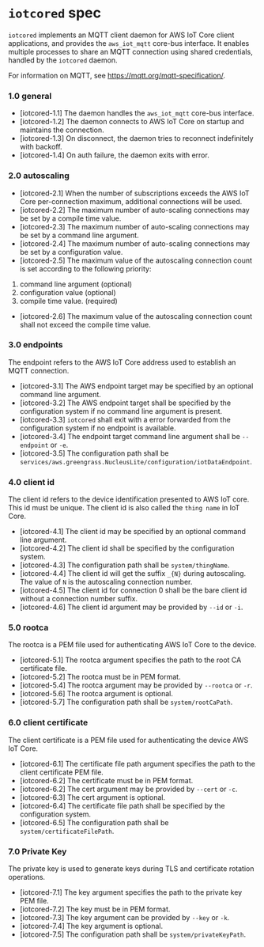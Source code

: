 # `iotcored` spec

`iotcored` implements an MQTT client daemon for AWS IoT Core client
applications, and provides the `aws_iot_mqtt` core-bus interface. It enables
multiple processes to share an MQTT connection using shared credentials, handled
by the `iotcored` daemon.

For information on MQTT, see <https://mqtt.org/mqtt-specification/>.

### 1.0 general

- [iotcored-1.1] The daemon handles the `aws_iot_mqtt` core-bus interface.
- [iotcored-1.2] The daemon connects to AWS IoT Core on startup and maintains
  the connection.
- [iotcored-1.3] On disconnect, the daemon tries to reconnect indefinitely with
  backoff.
- [iotcored-1.4] On auth failure, the daemon exits with error.

### 2.0 autoscaling

- [iotcored-2.1] When the number of subscriptions exceeds the AWS IoT Core
  per-connection maximum, additional connections will be used.
- [iotcored-2.2] The maximum number of auto-scaling connections may be set by a
  compile time value.
- [iotcored-2.3] The maximum number of auto-scaling connections may be set by a
  command line argument.
- [iotcored-2.4] The maximum number of auto-scaling connections may be set by a
  configuration value.
- [iotcored-2.5] The maximum value of the autoscaling connection count is set
  according to the following priority:

1. command line argument (optional)
2. configuration value (optional)
3. compile time value. (required)

- [iotcored-2.6] The maximum value of the autoscaling connection count shall not
  exceed the compile time value.

### 3.0 endpoints

The endpoint refers to the AWS IoT Core address used to establish an MQTT
connection.

- [iotcored-3.1] The AWS endpoint target may be specified by an optional command
  line argument.
- [iotcored-3.2] The AWS endpoint target shall be specified by the configuration
  system if no command line argument is present.
- [iotcored-3.3] `iotcored` shall exit with a error forwarded from the
  configuration system if no endpoint is available.
- [iotcored-3.4] The endpoint target command line argument shall be `--endpoint`
  or `-e`.
- [iotcored-3.5] The configuration path shall be
  `services/aws.greengrass.NucleusLite/configuration/iotDataEndpoint`.

### 4.0 client id

The client id refers to the device identification presented to AWS IoT core.
This id must be unique. The client id is also called the `thing name` in IoT
Core.

- [iotcored-4.1] The client id may be specified by an optional command line
  argument.
- [iotcored-4.2] The client id shall be specified by the configuration system.
- [iotcored-4.3] The configuration path shall be `system/thingName`.
- [iotcored-4.4] The client id will get the suffix `_{N}` during autoscaling.
  The value of `N` is the autoscaling connection number.
- [iotcored-4.5] The client id for connection 0 shall be the bare client id
  without a connection number suffix.
- [iotcored-4.6] The client id argument may be provided by `--id` or `-i`.

### 5.0 rootca

The rootca is a PEM file used for authenticating AWS IoT Core to the device.

- [iotcored-5.1] The rootca argument specifies the path to the root CA
  certificate file.
- [iotcored-5.2] The rootca must be in PEM format.
- [iotcored-5.4] The rootca argument may be provided by `--rootca` or `-r`.
- [iotcored-5.6] The rootca argument is optional.
- [iotcored-5.7] The configuration path shall be `system/rootCaPath`.

### 6.0 client certificate

The client certificate is a PEM file used for authenticating the device AWS IoT
Core.

- [iotcored-6.1] The certificate file path argument specifies the path to the
  client certificate PEM file.
- [iotcored-6.2] The certificate must be in PEM format.
- [iotcored-6.2] The cert argument may be provided by `--cert` or `-c`.
- [iotcored-6.3] The cert argument is optional.
- [iotcored-6.4] The certificate file path shall be specified by the
  configuration system.
- [iotcored-6.5] The configuration path shall be `system/certificateFilePath`.

### 7.0 Private Key

The private key is used to generate keys during TLS and certificate rotation
operations.

- [iotcored-7.1] The key argument specifies the path to the private key PEM
  file.
- [iotcored-7.2] The key must be in PEM format.
- [iotcored-7.3] The key argument can be provided by `--key` or `-k`.
- [iotcored-7.4] The key argument is optional.
- [iotcored-7.5] The configuration path shall be `system/privateKeyPath`.
